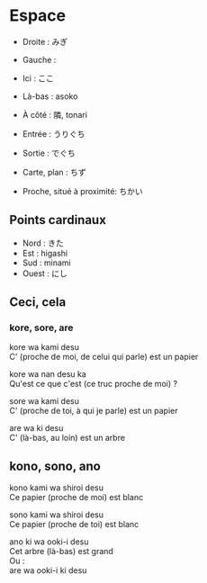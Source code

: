 # Espace

- Droite : みぎ
- Gauche : 

- Ici : ここ
- Là-bas : asoko
- À côté : 隣, tonari

- Entrée : うりぐち
- Sortie : でぐち

- Carte, plan : ちず

- Proche, situé à proximité: ちかい

##  Points cardinaux

- Nord : きた
- Est : higashi
- Sud : minami
- Ouest : にし

## Ceci, cela

### kore, sore, are

kore wa kami desu  
C' (proche de moi, de celui qui parle) est un papier

kore wa nan desu ka  
Qu'est ce que c'est (ce truc proche de moi) ?

sore wa kami desu  
C' (proche de toi, à qui je parle) est un papier

are wa ki desu  
C' (là-bas, au loin) est un arbre

## kono, sono, ano

kono kami wa shiroi desu  
Ce papier (proche de moi) est blanc

sono kami wa shiroi desu  
Ce papier (proche de toi) est blanc

ano ki wa ooki-i desu  
Cet arbre (là-bas) est grand  
Ou :  
are wa ooki-i ki desu